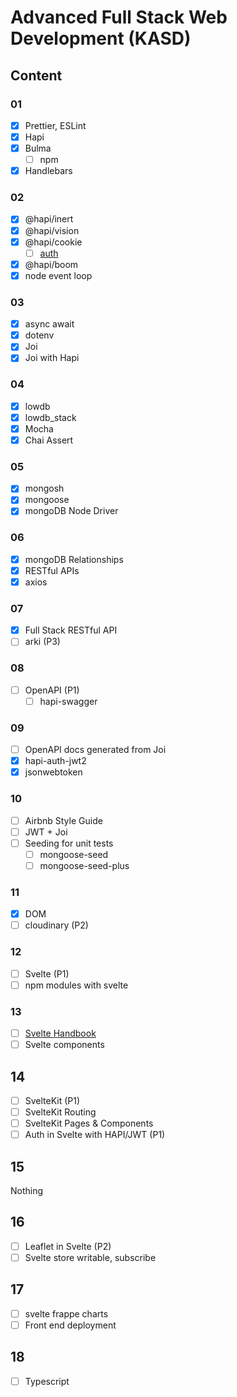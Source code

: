 # Advanced Full Stack Web Development (KASD)

## Content

### 01

- [x] Prettier, ESLint
- [x] Hapi
- [x] Bulma
  - [ ] npm
- [x] Handlebars

### 02

- [x] @hapi/inert
- [x] @hapi/vision
- [x] @hapi/cookie
  - [ ] [auth](https://hapi.dev/tutorials/auth)
- [x] @hapi/boom
- [x] node event loop

### 03

- [x] async await
- [x] dotenv
- [x] Joi
- [x] Joi with Hapi

### 04

- [x] lowdb
- [x] lowdb_stack
- [x] Mocha
- [x] Chai Assert

### 05

- [x] mongosh
- [x] mongoose
- [x] mongoDB Node Driver

### 06

- [x] mongoDB Relationships
- [x] RESTful APIs
- [x] axios

### 07

- [x] Full Stack RESTful API
- [ ] arki (P3)

### 08

- [ ] OpenAPI (P1)
  - [ ] hapi-swagger

### 09

- [ ] OpenAPI docs generated from Joi
- [x] hapi-auth-jwt2
- [x] jsonwebtoken

### 10

- [ ] Airbnb Style Guide
- [ ] JWT + Joi
- [ ] Seeding for unit tests
  - [ ] mongoose-seed
  - [ ] mongoose-seed-plus

### 11

- [x] DOM
- [ ] cloudinary (P2)

### 12

- [ ] Svelte (P1)
- [ ] npm modules with svelte

### 13

- [ ] [Svelte Handbook](https://flaviocopes.com/book/svelte/)
- [ ] Svelte components

## 14

- [ ] SvelteKit (P1)
- [ ] SvelteKit Routing
- [ ] SvelteKit Pages & Components
- [ ] Auth in Svelte with HAPI/JWT (P1)

## 15

Nothing

## 16

- [ ] Leaflet in Svelte (P2)
- [ ] Svelte store writable, subscribe

## 17

- [ ] svelte frappe charts
- [ ] Front end deployment

## 18

- [ ] Typescript